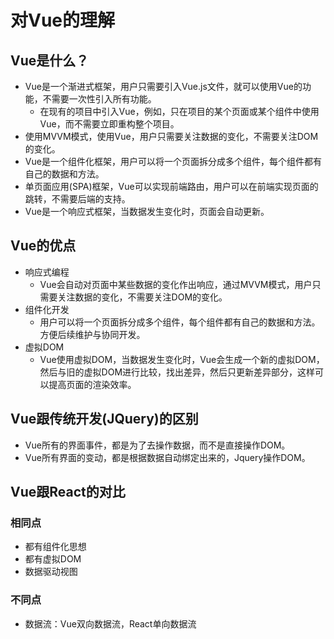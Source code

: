 # 对Vue的理解
## Vue是什么？
- Vue是一个渐进式框架，用户只需要引入Vue.js文件，就可以使用Vue的功能，不需要一次性引入所有功能。
  - 在现有的项目中引入Vue，例如，只在项目的某个页面或某个组件中使用Vue，而不需要立即重构整个项目。
- 使用MVVM模式，使用Vue，用户只需要关注数据的变化，不需要关注DOM的变化。
- Vue是一个组件化框架，用户可以将一个页面拆分成多个组件，每个组件都有自己的数据和方法。
- 单页面应用(SPA)框架，Vue可以实现前端路由，用户可以在前端实现页面的跳转，不需要后端的支持。
- Vue是一个响应式框架，当数据发生变化时，页面会自动更新。

## Vue的优点
- 响应式编程
  - Vue会自动对页面中某些数据的变化作出响应，通过MVVM模式，用户只需要关注数据的变化，不需要关注DOM的变化。
- 组件化开发
  - 用户可以将一个页面拆分成多个组件，每个组件都有自己的数据和方法。方便后续维护与协同开发。
- 虚拟DOM
  - Vue使用虚拟DOM，当数据发生变化时，Vue会生成一个新的虚拟DOM，然后与旧的虚拟DOM进行比较，找出差异，然后只更新差异部分，这样可以提高页面的渲染效率。
## Vue跟传统开发(JQuery)的区别
- Vue所有的界面事件，都是为了去操作数据，而不是直接操作DOM。
- Vue所有界面的变动，都是根据数据自动绑定出来的，Jquery操作DOM。
## Vue跟React的对比
### 相同点
- 都有组件化思想
- 都有虚拟DOM
- 数据驱动视图

### 不同点
- 数据流：Vue双向数据流，React单向数据流